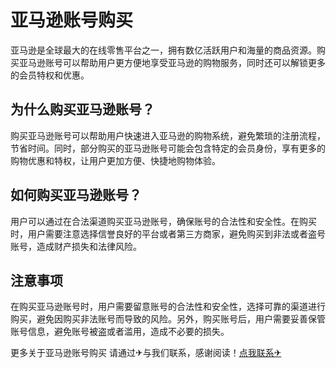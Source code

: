 # 亚马逊账号购买

亚马逊是全球最大的在线零售平台之一，拥有数亿活跃用户和海量的商品资源。购买亚马逊账号可以帮助用户更方便地享受亚马逊的购物服务，同时还可以解锁更多的会员特权和优惠。

## 为什么购买亚马逊账号？

购买亚马逊账号可以帮助用户快速进入亚马逊的购物系统，避免繁琐的注册流程，节省时间。同时，部分购买的亚马逊账号可能会包含特定的会员身份，享有更多的购物优惠和特权，让用户更加方便、快捷地购物体验。

## 如何购买亚马逊账号？

用户可以通过在合法渠道购买亚马逊账号，确保账号的合法性和安全性。在购买时，用户需要注意选择信誉良好的平台或者第三方商家，避免购买到非法或者盗号账号，造成财产损失和法律风险。

## 注意事项

在购买亚马逊账号时，用户需要留意账号的合法性和安全性，选择可靠的渠道进行购买，避免因购买非法账号而导致的风险。另外，购买账号后，用户需要妥善保管账号信息，避免账号被盗或者滥用，造成不必要的损失。

更多关于亚马逊账号购买 请通过✈与我们联系，感谢阅读！[点我联系✈](https://wap.G208.com)